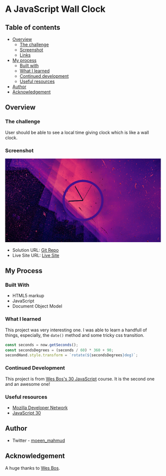 # A JavaScript Wall Clock

## Table of contents

- [Overview](#overview)
  - [The challenge](#the-challenge)
  - [Screenshot](#screenshot)
  - [Links](#links)
- [My process](#my-process)
  - [Built with](#built-with)
  - [What I learned](#what-i-learned)
  - [Continued development](#continued-development)
  - [Useful resources](#useful-resources)
- [Author](#author)
- [Acknowledgement](#acknowledgement)

## Overview

### The challenge

User should be able to see a local time giving clock which is like a wall clock.

### Screenshot

![Desktop View](./screenshot/js-clock.gif)

- Solution URL: [Git Repo](https://github.com/moeen-mahmud/javascript-clock)
- Live Site URL: [Live Site](https://javascript-clock-dun.vercel.app/)

## My Process

### Built With

- HTML5 markup
- JavaScript
- Document Object Model

### What I learned

This project was very interesting one. I was able to learn a handfull of things, especially, the `date()` method and some tricky css transition.

```javascript
const seconds = now.getSeconds();
const secondsDegrees = (seconds / 60) * 360 + 90;
secondHand.style.transform = `rotate(${secondsDegrees}deg)`;
```

### Continued Development

This project is from [Wes Bos's 30 JavaScript](https://javascript30.com/) course. It is the second one and an awesome one!

### Useful resources

- [Mozilla Developer Network](https://developer.mozilla.org/en-US/)
- [JavaScript 30](https://javascript30.com/)

## Author

- Twitter - [moeen_mahmud](https://twitter.com/moeen_mahmud)

## Acknowledgement

A huge thanks to [Wes Bos](https://javascript30.com/).
